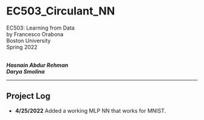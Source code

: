 # EC503_Circulant_NN

EC503: Learning from Data <br>
by Francesco Orabona <br>
Boston University <br>
Spring 2022 <br>
<br>

***Hasnain Abdur Rehman <br>
Darya Smolina*** <br>

---

## Project Log
- **4/25/2022** Added a working MLP NN that works for MNIST.


